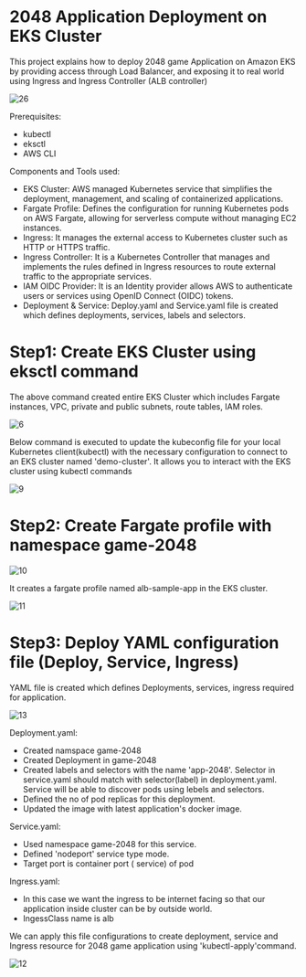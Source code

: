  # 2048 Application Deployment on EKS Cluster

This project explains how to deploy 2048 game Application on Amazon EKS by providing access through Load Balancer, and exposing it to real world using Ingress and Ingress Controller (ALB controller)

![26](https://github.com/user-attachments/assets/3602cdbe-6b7b-4c6a-869a-7f26555c8497)

Prerequisites: 
- kubectl
- eksctl
- AWS CLI

Components and Tools used:
- EKS Cluster: AWS managed Kubernetes service that simplifies the deployment, management, and scaling of containerized applications.
- Fargate Profile: Defines the configuration for running Kubernetes pods on AWS Fargate, allowing for serverless compute without managing EC2 instances.
- Ingress: It manages the external access to Kubernetes cluster such as HTTP or HTTPS traffic.
- Ingress Controller: It is a Kubernetes Controller that manages and implements the rules defined in Ingress resources to route external traffic to the appropriate 
  services.
- IAM OIDC Provider: It is an Identity provider allows AWS to authenticate users or services using OpenID Connect (OIDC) tokens.
- Deployment & Service: Deploy.yaml and Service.yaml file is created which defines deployments, services, labels and selectors.

# Step1: Create EKS Cluster using eksctl command
The above command created entire EKS Cluster which includes Fargate instances, VPC, private and public subnets, route tables, IAM roles.

![6](https://github.com/user-attachments/assets/2e55a340-7752-4c42-aeb9-e8ceed662328)



Below command is executed to update the kubeconfig file for your local Kubernetes client(kubectl) with the necessary configuration to connect to an EKS cluster named 'demo-cluster'. It allows you to interact with the EKS cluster using kubectl commands


![9](https://github.com/user-attachments/assets/e27f7562-9069-4465-a446-822527bee11a)


# Step2: Create Fargate profile with namespace game-2048
![10](https://github.com/user-attachments/assets/3a70f9b7-9bf2-47c4-a3a4-b377ddd06dc5)

It creates a fargate profile named alb-sample-app in the EKS cluster.


![11](https://github.com/user-attachments/assets/d6a05d8f-487a-44e1-b516-0736ac54d453)

# Step3: Deploy YAML configuration file (Deploy, Service, Ingress)
YAML file is created which defines Deployments, services, ingress required for application.

![13](https://github.com/user-attachments/assets/5ca4128c-c0a4-40ce-83e6-8c14b6fa1984)

Deployment.yaml:

- Created namspace game-2048
- Created Deployment in game-2048
- Created labels and selectors with the name 'app-2048'. Selector in service.yaml should match with selector(label) in deployment.yaml. Service will be able to discover pods using lebels and selectors.
- Defined the no of pod replicas for this deployment.
- Updated the image with latest application's docker image.

Service.yaml:

- Used namespace game-2048 for this service.
- Defined 'nodeport' service type mode.
- Target port is container port ( service) of pod

Ingress.yaml:

- In this case we want the ingress to be internet facing so that our application inside cluster can be by outside world.
- IngessClass name is alb

We can apply this file configurations to create deployment, service and Ingress resource for 2048 game application using 'kubectl-apply'command.

![12](https://github.com/user-attachments/assets/13dc68d7-b5df-4c2a-b415-a101cd3c11f6)





  





